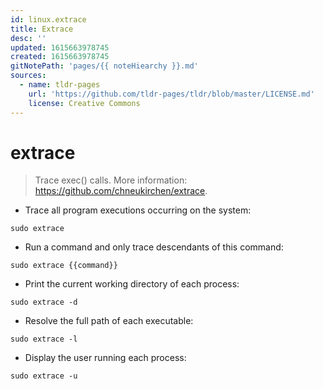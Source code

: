 ```yaml
---
id: linux.extrace
title: Extrace
desc: ''
updated: 1615663978745
created: 1615663978745
gitNotePath: 'pages/{{ noteHiearchy }}.md'
sources:
  - name: tldr-pages
    url: 'https://github.com/tldr-pages/tldr/blob/master/LICENSE.md'
    license: Creative Commons
---
```

# extrace

> Trace exec() calls.
> More information: <https://github.com/chneukirchen/extrace>.

- Trace all program executions occurring on the system:

`sudo extrace`

- Run a command and only trace descendants of this command:

`sudo extrace {{command}}`

- Print the current working directory of each process:

`sudo extrace -d`

- Resolve the full path of each executable:

`sudo extrace -l`

- Display the user running each process:

`sudo extrace -u`

